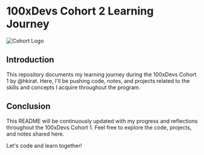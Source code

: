 # 100xDevs Cohort 2 Learning Journey

![Cohort Logo](https://d33g7sdvsfd029.cloudfront.net/paid_course3/2023-11-10-0.3523174787735883.jpeg)

## Introduction

This repository documents my learning journey during the 100xDevs Cohort 1 by @hkirat. Here, I'll be pushing code, notes, and projects related to the skills and concepts I acquire throughout the program.


## Conclusion

This README will be continuously updated with my progress and reflections throughout the 100xDevs Cohort 1. Feel free to explore the code, projects, and notes shared here.

Let's code and learn together!

